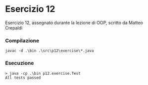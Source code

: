 # Esercizio 12

Esercizio 12, assegnato durante la lezione di OOP, scritto da Matteo Crepaldi

### Compilazione
`javac -d .\bin .\src\p12\exercise\*.java`

### Esecuzione
```
> java -cp .\bin p12.exercise.Test
All tests passed
```